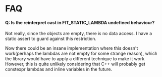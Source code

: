 FAQ
===

#### Q: Is the reinterpret cast in FIT_STATIC_LAMBDA undefined behaviour?

Not really, since the objects are empty, there is no data access. I have a
static assert to guard against this restriction.

Now there could be an insane implementation where this doesn't work(perhaps
the lambdas are not empty for some strange reason), which the library would
have to apply a different technique to make it work. However, this is quite
unlikely considering that C++ will probably get constexpr lambdas and inline
variables in the future.
